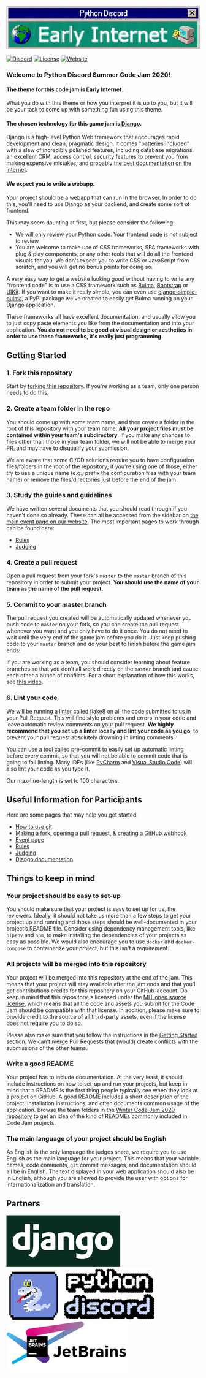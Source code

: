 [![Early Internet Theme Banner](early_internet_banner.png)](#)

[![Discord](https://img.shields.io/static/v1?label=Python%20Discord&logo=discord&message=%3E40k%20members&color=%237289DA&logoColor=white)](https://discord.gg/2B963hn)
[![License](https://img.shields.io/github/license/python-discord/bot)](LICENSE)
[![Website](https://img.shields.io/badge/website-visit-brightgreen)](https://pythondiscord.com)

### Welcome to Python Discord Summer Code Jam 2020!

#### The theme for this code jam is **Early Internet**.

What you do with this theme or how you interpret it is up to you, but it will be your task to come up with something fun using this theme.

#### The chosen technology for this game jam is [Django](https://www.djangoproject.com/).

Django is a high-level Python Web framework that encourages rapid development and clean, pragmatic design. It comes "batteries included" with a slew of incredibly polished features, including database migrations, an excellent CRM, access control, security features to prevent you from making expensive mistakes, and [probably the best documentation on the internet](https://docs.djangoproject.com/en/3.0/).

#### We expect you to write a webapp.

Your project should be a webapp that can run in the browser. In order to do this, you'll need to use Django as your backend, and create some sort of frontend.

This may seem daunting at first, but please consider the following:
- We will only review your Python code. Your frontend code is not subject to review.
- You are welcome to make use of CSS frameworks, SPA frameworks with plug & play components, or any other tools that will do all the frontend visuals for you. We don't expect you to write CSS or JavaScript from scratch, and you will get no bonus points for doing so.

A very easy way to get a website looking good without having to write any "frontend code" is to use a CSS framework such as [Bulma](https://bulma.io/), [Bootstrap](https://getbootstrap.com/) or [UIKit](https://getuikit.com/). If you want to make it really simple, you can even use [django-simple-bulma](https://github.com/python-discord/django-simple-bulma), a PyPI package we've created to easily get Bulma running on your Django application.

These frameworks all have excellent documentation, and usually allow you to just copy paste elements you like from the documentation and into your application. **You do not need to be good at visual design or aesthetics in order to use these frameworks, it's really just programming.**

## Getting Started

### 1. Fork this repository

Start by [forking this repository](https://github.com/python-discord/summer-code-jam-2020/fork). If you're working as a team, only one person needs to do this.

### 2. Create a team folder in the repo

You should come up with some team name, and then create a folder in the root of this repository with your team name. **All your project files must be contained within your team's subdirectory**. If you make any changes to files other than those in your team folder, we will not be able to merge your PR, and may have to disqualify your submission.

We are aware that some CI/CD solutions require you to have configuration files/folders in the root of the repository; if you're using one of those, either try to use a unique name (e.g., prefix the configuration files with your team name) or remove the files/directories just before the end of the jam.

### 3. Study the guides and guidelines

We have written several documents that you should read through if you haven't done so already. These can all be accessed from the sidebar on [the main event page on our website](https://pythondiscord.com/pages/code-jams/code-jam-7/). The most important pages to work through can be found here:

- [Rules](https://pythondiscord.com/pages/code-jams/code-jam-7/rules/)
- [Judging](https://pythondiscord.com/pages/code-jams/judging/)

### 4. Create a pull request

Open a pull request from your fork's `master` to the `master` branch of this repository in order to submit your project. **You should use the name of your team as the name of the pull request.**

### 5. Commit to your master branch

The pull request you created will be automatically updated whenever you push code to `master` on your fork, so you can create the pull request whenever you want and you only have to do it once. You do not need to wait until the very end of the game jam before you do it. Just keep pushing code to your `master` branch and do your best to finish before the game jam ends!

If you are working as a team, you should consider learning about feature branches so that you don't all work directly on the `master` branch and cause each other a bunch of conflicts. For a short explanation of how this works, see [this video](https://www.youtube.com/watch?v=j7YDbrS9I48).

### 6. Lint your code

We will be running a [linter](https://realpython.com/python-code-quality/#linters) called [flake8](https://flake8.pycqa.org/en/latest/) on all the code submitted to us in your Pull Request. This will find style problems and errors in your code and leave automatic review comments on your pull request. **We highly recommend that you set up a linter locally and lint your code as you go**, to prevent your pull request absolutely drowning in linting comments.

You can use a tool called [pre-commit](https://pre-commit.com/) to easily set up automatic linting before every commit, so that you will not be able to commit code that is going to fail linting. Many IDEs (like [PyCharm](https://www.jetbrains.com/pycharm/) and [Visual Studio Code](https://code.visualstudio.com/)) will also lint your code as you type it.

Our max-line-length is set to 100 characters.

## Useful Information for Participants

Here are some pages that may help you get started:

- [How to use git](https://pythondiscord.com/pages/code-jams/using-git/)
- [Making a fork, opening a pull request, & creating a GitHub webhook](https://pythondiscord.com/pages/code-jams/pull-request/)
- [Event page](https://pythondiscord.com/pages/code-jams/code-jam-7/)
- [Rules](https://pythondiscord.com/pages/code-jams/code-jam-7/rules/)
- [Judging](https://pythondiscord.com/pages/code-jams/judging/)
- [Django documentation](https://docs.djangoproject.com/en/3.0/)

## Things to keep in mind

### Your project should be easy to set-up
You should make sure that your project is easy to set up for us, the reviewers. Ideally, it should not take us more than a few steps to get your project up and running and those steps should be well-documented in your project’s README file. Consider using dependency management tools, like `pipenv` and `npm`, to make installing the dependencies of your projects as easy as possible. We would also encourage you to use `docker` and `docker-compose` to containerize your project, but this isn't a requirement.

### All projects will be merged into this repository
Your project will be merged into this repository at the end of the jam. This means that your project will stay available after the jam ends and that you'll get contributions credits for this repository on your GitHub-account. Do keep in mind that this repository is licensed under the [MIT open source license](https://opensource.org/licenses/MIT), which means that all the code and assets you submit for the Code Jam should be compatible with that license. In addition, please make sure to provide credit to the source of all third-party assets, even if the license does not require you to do so. 

Please also make sure that you follow the instructions in the [Getting Started](#getting-started) section. We can't merge Pull Requests that (would) create conflicts with the submissions of the other teams.

### Write a good README
Your project has to include documentation. At the very least, it should include instructions on how to set-up and run your projects, but keep in mind that a README is the first thing people typically see when they look at a project on GitHub. A good README includes a short description of the project, installation instructions, and often documents common usage of the application. Browse the team folders in the [Winter Code Jam 2020 repository](https://github.com/python-discord/code-jam-6) to get an idea of the kind of READMEs commonly included in Code Jam projects.

### The main language of your project should be English
As English is the only language the judges share, we require you to use English as the main language for your project. This means that your variable names, code comments, `git` commit messages, and documentation should all be in English. The text displayed in your web application should also be in English, although you are allowed to provide the user with options for internationalization and translation.

## Partners

[![django](django_logo.png)](https://www.djangoproject.com/) [![pydis](early_pydis_logo.png)](https://pythondiscord.com) [![jetbrains](jetbrains_logo.png)](https://jetbrains.com)
